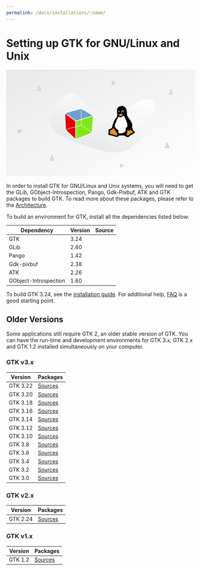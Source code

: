 ```yaml
---
permalink: /docs/installations/:name/
---
```

# Setting up GTK for GNU/Linux and Unix

![GTK and Linux](/assets/img/docs/docs-gtk-linux.png)

In order to install GTK for GNU/Linux and Unix systems, you will need to get
the GLib, GObject-Introspection, Pango, Gdk-Pixbuf, ATK and GTK packages to
build GTK. To read more about these packages, please refer to the
[Architecture](/docs/architecture/).

To build an environment for GTK, install all the dependencies listed below:

Dependency | Version | Source
--- | --- | :---:
GTK | 3.24 | [<i class="fas fa-download"></i>](https://download.gnome.org/sources/gtk+/3.24/)
GLib | 2.60 | [<i class="fas fa-download"></i>](https://download.gnome.org/sources/glib/2.60/)
Pango | 1.42 | [<i class="fas fa-download"></i>](https://download.gnome.org/sources/pango/1.42/)
Gdk-pixbuf | 2.38 | [<i class="fas fa-download"></i>](https://download.gnome.org/sources/gdk-pixbuf/2.38/)
ATK | 2.26 | [<i class="fas fa-download"></i>](https://download.gnome.org/sources/atk/2.26/)
GObject-Introspection | 1.60 | [<i class="fas fa-download"></i>](https://download.gnome.org/sources/gobject-introspection/1.60/)

To build GTK 3.24, see the [installation
guide](https://developer.gnome.org/gtk3/stable/gtk-building.html). For
additional help,
[FAQ](https://developer.gnome.org/gtk3/stable/gtk-question-index.html) is a
good starting point.

## Older Versions

Some applications still require GTK 2, an older stable version of GTK. You
can have the run-time and development environments for GTK 3.x, GTK 2.x and
GTK 1.2 installed simultaneously on your computer.

### GTK v3.x

Version | Packages
--- | ---
GTK 3.22 | [Sources](https://download.gnome.org/sources/gtk+/3.22/)
GTK 3.20 | [Sources](https://download.gnome.org/sources/gtk+/3.20/)
GTK 3.18 | [Sources](https://download.gnome.org/sources/gtk+/3.18/)
GTK 3.16 | [Sources](https://download.gnome.org/sources/gtk+/3.16/)
GTK 3.14 | [Sources](https://download.gnome.org/sources/gtk+/3.14/)
GTK 3.12 | [Sources](https://download.gnome.org/sources/gtk+/3.12/)
GTK 3.10 | [Sources](https://download.gnome.org/sources/gtk+/3.10/)
GTK 3.8 | [Sources](https://download.gnome.org/sources/gtk+/3.8/)
GTK 3.6 | [Sources](https://download.gnome.org/sources/gtk+/3.6/)
GTK 3.4 | [Sources](https://download.gnome.org/sources/gtk+/3.4/)
GTK 3.2 | [Sources](https://download.gnome.org/sources/gtk+/3.2/)
GTK 3.0 | [Sources](https://download.gnome.org/sources/gtk+/3.0/)

### GTK v2.x

Version | Packages
--- | ---
GTK 2.24 | [Sources](https://download.gnome.org/sources/gtk+/2.24/)

### GTK v1.x

Version | Packages
--- | ---
GTK 1.2 | [Sources](https://download.gnome.org/sources/gtk+/1.2/)
